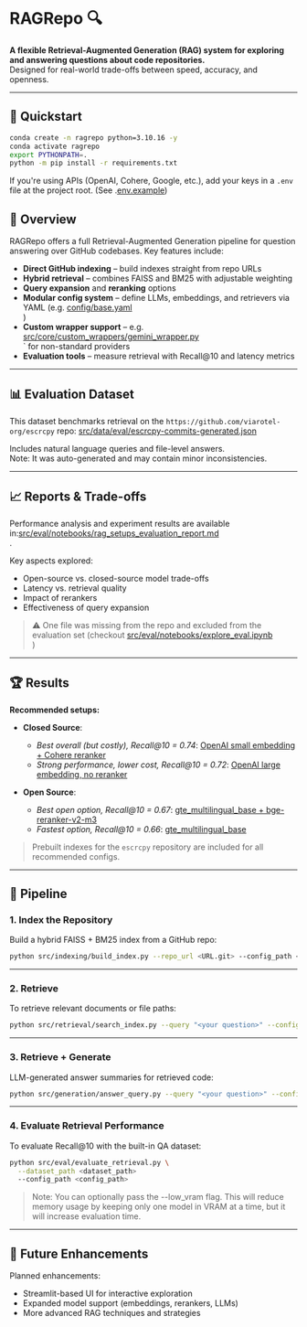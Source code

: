 
# RAGRepo 🔍

**A flexible Retrieval-Augmented Generation (RAG) system for exploring and answering questions about code repositories.**  
Designed for real-world trade-offs between speed, accuracy, and openness.

---

## 🚀 Quickstart

```bash
conda create -n ragrepo python=3.10.16 -y
conda activate ragrepo
export PYTHONPATH=.
python -m pip install -r requirements.txt
```

If you're using APIs (OpenAI, Cohere, Google, etc.), add your keys in a `.env` file at the project root. (See .[env.example](https://github.com/mallahova/RAGRepo/blob/main/.env.example))

## 🧠 Overview

RAGRepo offers a full Retrieval-Augmented Generation pipeline for question answering over GitHub codebases. Key features include:

- **Direct GitHub indexing** – build indexes straight from repo URLs  
- **Hybrid retrieval** – combines FAISS and BM25 with adjustable weighting  
- **Query expansion** and **reranking** options  
- **Modular config system** – define LLMs, embeddings, and retrievers via YAML (e.g. [config/base.yaml](https://github.com/mallahova/RAGRepo/blob/main/config/base.yaml)  
)  
- **Custom wrapper support** – e.g. [src/core/custom_wrappers/gemini_wrapper.py](https://github.com/mallahova/RAGRepo/blob/main/src/core/custom_wrappers/gemini_wrapper.py)  
` for non-standard providers  
- **Evaluation tools** – measure retrieval with Recall@10 and latency metrics


---

## 📊 Evaluation Dataset

This dataset benchmarks retrieval on the `https://github.com/viarotel-org/escrcpy` repo: [src/data/eval/escrcpy-commits-generated.json](https://github.com/mallahova/RAGRepo/blob/main/src/data/eval/escrcpy-commits-generated.json)  
 
Includes natural language queries and file-level answers.  
Note: It was auto-generated and may contain minor inconsistencies.

---

## 📈 Reports & Trade-offs

Performance analysis and experiment results are available in:[src/eval/notebooks/rag_setups_evaluation_report.md](https://github.com/mallahova/RAGRepo/blob/main/src/eval/notebooks/rag_setups_evaluation_report.md)  
.


Key aspects explored:

- Open-source vs. closed-source model trade-offs  
- Latency vs. retrieval quality  
- Impact of rerankers  
- Effectiveness of query expansion

> ⚠️ One file was missing from the repo and excluded from the evaluation set (checkout  [src/eval/notebooks/explore_eval.ipynb](https://github.com/mallahova/RAGRepo/blob/main/src/eval/notebooks/explore_eval.ipynb)  
)

---

## 🏆 Results

**Recommended setups:**

- **Closed Source**:
  - *Best overall (but costly), Recall@10 = 0.74*: [OpenAI small embedding + Cohere reranker](https://github.com/mallahova/RAGRepo/blob/main/config/closed_source/best_performance_with_reranker.yaml)  
  - *Strong performance, lower cost, Recall@10 = 0.72*: [OpenAI large embedding, no reranker](https://github.com/mallahova/RAGRepo/blob/main/config/closed_source/high_performance_no_reranker.yaml)

- **Open Source**:
  - *Best open option, Recall@10 = 0.67*: [gte_multilingual_base + bge-reranker-v2-m3](https://github.com/mallahova/RAGRepo/blob/main/config/open_source/decent_performance_with_reranker.yaml)  
  - *Fastest option, Recall@10 = 0.66*: [gte_multilingual_base](https://github.com/mallahova/RAGRepo/blob/main/config/open_source/lightweight_no_reranker.yaml)


> Prebuilt indexes for the `escrcpy` repository are included for all recommended configs.

---

## 🔄 Pipeline

### 1. Index the Repository

Build a hybrid FAISS + BM25 index from a GitHub repo:

```bash
python src/indexing/build_index.py --repo_url <URL.git> --config_path <config_path>
```

---

### 2. Retrieve

To retrieve relevant documents or file paths:

```bash
python src/retrieval/search_index.py --query "<your question>" --config_path <config_path>
```

---

### 3. Retrieve + Generate

LLM-generated answer summaries for retrieved code:

```bash
python src/generation/answer_query.py --query "<your question>" --config_path <config_path>
```

---

### 4. Evaluate Retrieval Performance

To evaluate Recall@10 with the built-in QA dataset:

```bash
python src/eval/evaluate_retrieval.py \
  --dataset_path <dataset_path>
  --config_path <config_path>
```
> Note: You can optionally pass the --low_vram flag. This will reduce memory usage by keeping only one model in VRAM at a time, but it will increase evaluation time.
---
## 🌱 Future Enhancements

Planned enhancements:

- Streamlit-based UI for interactive exploration  
- Expanded model support (embeddings, rerankers, LLMs)  
- More advanced RAG techniques and strategies
